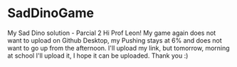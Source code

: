 # SadDinoGame
My Sad Dino solution - Parcial 2
Hi Prof Leon! My game again does not want to upload on Github Desktop, my Pushing stays at 6% and does not want to go up from the afternoon. I'll upload my link, but tomorrow, morning at school I'll upload it, I hope it can be uploaded. Thank you :)

